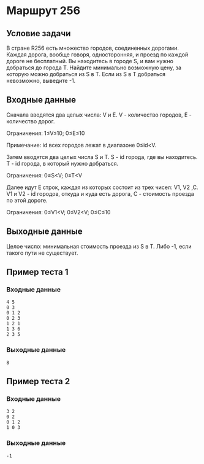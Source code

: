# Маршрут 256

## Условие задачи

В стране R256 есть множество городов, соединенных дорогами. Каждая дорога, вообще говоря, односторонняя, и проезд по каждой дороге не бесплатный. Вы находитесь в городе S, и вам нужно добраться до города T. Найдите минимально возможную цену, за которую можно добраться из S в T. Если из S в T добраться невозможно, выведите -1.

## Входные данные

Сначала вводятся два целых числа: V и E. V - количество городов, E - количество дорог.

Ограничения: 1≤V≤10; 0≤E≤10

Примечание: id всех городов лежат в диапазоне 0≤id<V.

Затем вводятся два целых числа S и T. S - id города, где вы находитесь. T - id города, в который нужно добраться.

Ограничения: 0≤S<V; 0≤T<V

Далее идут E строк, каждая из которых состоит из трех чисел: V1, V2 ,C. V1 и V2 - id городов, откуда и куда есть дорога, C - стоимость проезда по этой дороге.

Ограничения: 0≤V1<V; 0≤V2<V; 0≤C≤10

## Выходные данные

Целое число: минимальная стоимость проезда из S в T. Либо -1, если такого пути не существует.

## Пример теста 1

### Входные данные

```
4 5
0 3
0 1 2
0 2 3
1 2 1
1 3 6
2 3 5

```

### Выходные данные

```
8

```

## Пример теста 2

### Входные данные

```
3 2
0 2
0 1 2
1 0 3

```

### Выходные данные

```
-1

```
